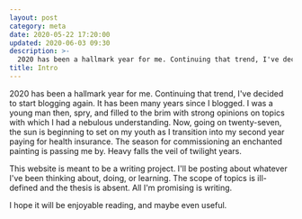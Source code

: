 ```yaml
---
layout: post
category: meta
date: 2020-05-22 17:20:00
updated: 2020-06-03 09:30
description: >-
  2020 has been a hallmark year for me. Continuing that trend, I've decided to start blogging again.
title: Intro
---
```


2020 has been a hallmark year for me. Continuing that trend, I've decided to
start blogging again. It has been many years since I blogged. I was a young man
then, spry, and filled to the brim with strong opinions on topics with which I
had a nebulous understanding. Now, going on twenty-seven, the sun is beginning
to set on my youth as I transition into my second year paying for health
insurance. The season for commissioning an enchanted painting is passing
me by. Heavy falls the veil of twilight years.

<!-- more -->

This website is meant to be a writing project. I'll be posting about whatever
I've been thinking about, doing, or learning. The scope of topics is
ill-defined and the thesis is absent. All I'm promising is writing.

I hope it will be enjoyable reading, and maybe even useful.
